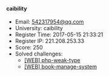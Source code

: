 #### caibility  

* Email: 542317954@qq.com  
* University: caibility  
* Register Time: 2017-05-15 21:33:21  
* Register IP: 221.208.253.33  
* Score: 250  
* Solved challenges: 
  * [[WEB] php-weak-type](https://github.com/SniperOJ/Challenges/blob/master/WEB/php-weak-type.json)  
  * [[WEB] book-manage-system](https://github.com/SniperOJ/Challenges/blob/master/WEB/book-manage-system.json)  
